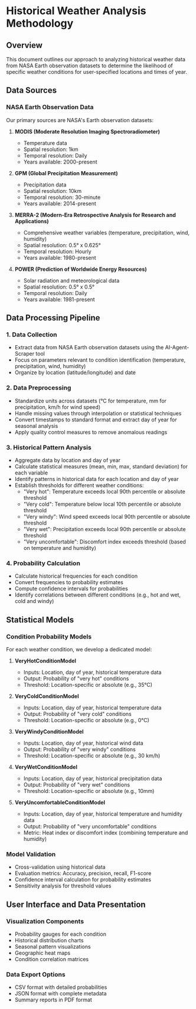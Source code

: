 # Historical Weather Analysis Methodology

## Overview

This document outlines our approach to analyzing historical weather data from NASA Earth observation datasets to determine the likelihood of specific weather conditions for user-specified locations and times of year.

## Data Sources

### NASA Earth Observation Data

Our primary sources are NASA's Earth observation datasets:

1. **MODIS (Moderate Resolution Imaging Spectroradiometer)**
   - Temperature data
   - Spatial resolution: 1km
   - Temporal resolution: Daily
   - Years available: 2000-present

2. **GPM (Global Precipitation Measurement)**
   - Precipitation data
   - Spatial resolution: 10km
   - Temporal resolution: 30-minute
   - Years available: 2014-present

3. **MERRA-2 (Modern-Era Retrospective Analysis for Research and Applications)**
   - Comprehensive weather variables (temperature, precipitation, wind, humidity)
   - Spatial resolution: 0.5° x 0.625°
   - Temporal resolution: Hourly
   - Years available: 1980-present

4. **POWER (Prediction of Worldwide Energy Resources)**
   - Solar radiation and meteorological data
   - Spatial resolution: 0.5° x 0.5°
   - Temporal resolution: Daily
   - Years available: 1981-present

## Data Processing Pipeline

### 1. Data Collection

- Extract data from NASA Earth observation datasets using the AI-Agent-Scraper tool
- Focus on parameters relevant to condition identification (temperature, precipitation, wind, humidity)
- Organize by location (latitude/longitude) and date

### 2. Data Preprocessing

- Standardize units across datasets (°C for temperature, mm for precipitation, km/h for wind speed)
- Handle missing values through interpolation or statistical techniques
- Convert timestamps to standard format and extract day of year for seasonal analysis
- Apply quality control measures to remove anomalous readings

### 3. Historical Pattern Analysis

- Aggregate data by location and day of year
- Calculate statistical measures (mean, min, max, standard deviation) for each variable
- Identify patterns in historical data for each location and day of year
- Establish thresholds for different weather conditions:
  - "Very hot": Temperature exceeds local 90th percentile or absolute threshold
  - "Very cold": Temperature below local 10th percentile or absolute threshold
  - "Very windy": Wind speed exceeds local 90th percentile or absolute threshold
  - "Very wet": Precipitation exceeds local 90th percentile or absolute threshold
  - "Very uncomfortable": Discomfort index exceeds threshold (based on temperature and humidity)

### 4. Probability Calculation

- Calculate historical frequencies for each condition
- Convert frequencies to probability estimates
- Compute confidence intervals for probabilities
- Identify correlations between different conditions (e.g., hot and wet, cold and windy)

## Statistical Models

### Condition Probability Models

For each weather condition, we develop a dedicated model:

1. **VeryHotConditionModel**
   - Inputs: Location, day of year, historical temperature data
   - Output: Probability of "very hot" conditions
   - Threshold: Location-specific or absolute (e.g., 35°C)

2. **VeryColdConditionModel**
   - Inputs: Location, day of year, historical temperature data
   - Output: Probability of "very cold" conditions
   - Threshold: Location-specific or absolute (e.g., 0°C)

3. **VeryWindyConditionModel**
   - Inputs: Location, day of year, historical wind data
   - Output: Probability of "very windy" conditions
   - Threshold: Location-specific or absolute (e.g., 30 km/h)

4. **VeryWetConditionModel**
   - Inputs: Location, day of year, historical precipitation data
   - Output: Probability of "very wet" conditions
   - Threshold: Location-specific or absolute (e.g., 10mm)

5. **VeryUncomfortableConditionModel**
   - Inputs: Location, day of year, historical temperature and humidity data
   - Output: Probability of "very uncomfortable" conditions
   - Metric: Heat index or discomfort index (combining temperature and humidity)

### Model Validation

- Cross-validation using historical data
- Evaluation metrics: Accuracy, precision, recall, F1-score
- Confidence interval calculation for probability estimates
- Sensitivity analysis for threshold values

## User Interface and Data Presentation

### Visualization Components

- Probability gauges for each condition
- Historical distribution charts
- Seasonal pattern visualizations
- Geographic heat maps
- Condition correlation matrices

### Data Export Options

- CSV format with detailed probabilities
- JSON format with complete metadata
- Summary reports in PDF format